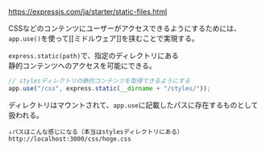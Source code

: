 <https://expressjs.com/ja/starter/static-files.html>

CSSなどのコンテンツにユーザーがアクセスできるようにするためには、  
`app.use()`を使って[[ミドルウェア]]を挟むことで実現する。

`express.static(path)`で、指定のディレクトリにある  
静的コンテンツへのアクセスを可能にできる。
```javascript
// stylesディレクトリの静的コンテンツを取得できるようにする
app.use("/css", express.static(__dirname + "/styles/"));
```
ディレクトリはマウントされて、`app.use`に記載したパスに存在するものとして扱われる。
```
↓パスはこんな感じになる（本当はstylesディレクトリにある）
http://localhost:3000/css/hoge.css
```